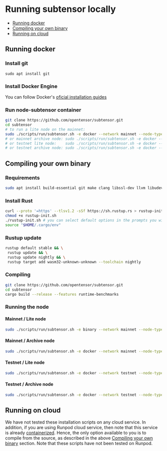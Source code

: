 # Running subtensor locally

- [Running docker](#running-docker)
- [Compiling your own binary](#compiling-your-own-binary)
- [Running on cloud](#running-on-cloud)

## Running docker

### Install git
`sudo apt install git`

### Install Docker Engine
 You can follow Docker's [oficial installation guides](https://docs.docker.com/engine/install/)

### Run node-subtensor container
```bash
git clone https://github.com/opentensor/subtensor.git
cd subtensor
# to run a lite node on the mainnet:
sudo ./scripts/run/subtensor.sh -e docker --network mainnet --node-type lite
# or mainnet archive node: sudo ./scripts/run/subtensor.sh -e docker --network mainnet --node-type archive
# or testnet lite node:    sudo ./scripts/run/subtensor.sh -e docker --network testnet --node-type lite
# or testnet archive node: sudo ./scripts/run/subtensor.sh -e docker --network testnet --node-type archive
```

## Compiling your own binary
### Requirements
```bash
sudo apt install build-essential git make clang libssl-dev llvm libudev-dev protobuf-compiler -y
```

### Install Rust
```bash
curl --proto '=https' --tlsv1.2 -sSf https://sh.rustup.rs > rustup-init.sh
chmod +x rustup-init.sh
./rustup-init.sh # you can select default options in the prompts you will be given
source "$HOME/.cargo/env"
```

### Rustup update
```bash
rustup default stable && \
 rustup update && \
 rustup update nightly && \
 rustup target add wasm32-unknown-unknown --toolchain nightly
```

### Compiling
```bash
git clone https://github.com/opentensor/subtensor.git
cd subtensor
cargo build --release --features runtime-benchmarks
```

### Running the node
#### Mainnet / Lite node
```bash
sudo ./scripts/run/subtensor.sh -e binary --network mainnet --node-type lite
``` 

#### Mainnet / Archive node
```bash
sudo ./scripts/run/subtensor.sh -e docker --network mainnet --node-type archive
```

#### Testnet / Lite node
```bash
sudo ./scripts/run/subtensor.sh -e docker --network testnet --node-type lite
```

#### Testnet / Archive node
```bash
sudo ./scripts/run/subtensor.sh -e docker --network testnet --node-type archive
```

## Running on cloud
We have not tested these installation scripts on any cloud service. In addition, if you are using Runpod cloud service, then note that this service is already [containerized](https://docs.runpod.io/pods/overview). Hence, the only option available to you is to compile from the source, as described in the above [Compiling your own binary](#compiling-your-own-binary) section. Note that these scripts have not been tested on Runpod.
